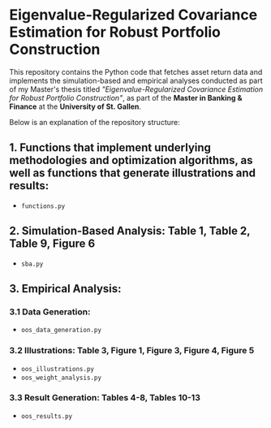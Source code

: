 # Eigenvalue-Regularized Covariance Estimation for Robust Portfolio Construction

This repository contains the Python code that fetches asset return data and implements the simulation-based and empirical analyses conducted as part of my Master's thesis titled *"Eigenvalue-Regularized Covariance Estimation for Robust Portfolio Construction"*, as part of the **Master in Banking & Finance** at the **University of St. Gallen**.

Below is an explanation of the repository structure:

## 1. Functions that implement underlying methodologies and optimization algorithms, as well as functions that generate illustrations and results:
- `functions.py`

## 2. Simulation-Based Analysis: Table 1, Table 2, Table 9, Figure 6
- `sba.py`

## 3. Empirical Analysis:

### 3.1 Data Generation:
- `oos_data_generation.py`

### 3.2 Illustrations: Table 3, Figure 1, Figure 3, Figure 4, Figure 5
- `oos_illustrations.py`
- `oos_weight_analysis.py`

### 3.3 Result Generation: Tables 4-8, Tables 10-13
- `oos_results.py`
